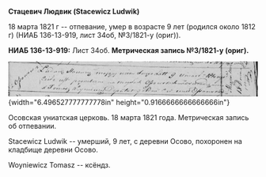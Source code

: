 **Стацевич Людвик (Stacewicz Ludwik)**

18 марта 1821 г -- отпевание, умер в возрасте 9 лет (родился около 1812
г) (НИАБ 136-13-919, лист 34об, №3/1821-у (ориг)).

**НИАБ 136-13-919:** Лист 34об. **Метрическая запись №3/1821-у (ориг).**

![](./media/6cf5009279c8854ce265c8dec3bff28e3029fb03.png){width="6.496527777777778in"
height="0.9166666666666666in"}

Осовская униатская церковь. 18 марта 1821 года. Метрическая запись об
отпевании.

Stacewicz Ludwik -- умерший, 9 лет, с деревни Осово, похоронен на
кладбище деревни Осово.

Woyniewicz Tomasz -- ксёндз.
